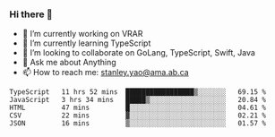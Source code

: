 ### Hi there 👋

- 🔭 I’m currently working on VRAR
- 🌱 I’m currently learning TypeScript
- 👯 I’m looking to collaborate on GoLang, TypeScript, Swift, Java
- 💬 Ask me about Anything
- 📫 How to reach me: stanley.yao@ama.ab.ca


<!--START_SECTION:waka-->
```text
TypeScript   11 hrs 52 mins  █████████████████▒░░░░░░░   69.15 % 
JavaScript   3 hrs 34 mins   █████▒░░░░░░░░░░░░░░░░░░░   20.84 % 
HTML         47 mins         █░░░░░░░░░░░░░░░░░░░░░░░░   04.61 % 
CSV          22 mins         ▓░░░░░░░░░░░░░░░░░░░░░░░░   02.21 % 
JSON         16 mins         ▒░░░░░░░░░░░░░░░░░░░░░░░░   01.57 % 
```
<!--END_SECTION:waka-->
